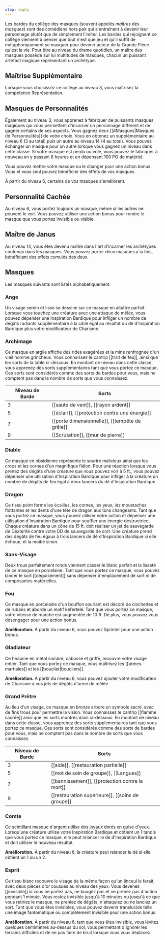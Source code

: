 ```yaml
---
step: empty
---
```

Les bardes du collège des masques (souvent appelés _maîtres des masques_) sont des comédiens hors pair qui s'entraînent à devenir leur personnage plutôt que de simplement l'imiter. Les bardes qui rejoignent ce collège viennent à penser que tout n'est que jeu et qu'il suffit de métaphoriquement se masquer pour devenir acteur de la Grande Pièce qu'est la vie. Pour être au niveau du drame quotidien, un maître des masques possède sur lui multitudes de masques, chacun un puissant artefact magique représentant un archétype.

## Maîtrise Supplémentaire

Lorsque vous choisissez ce collège au niveau 3, vous maîtrisez la compétence Représentation.

## Masques de Personnalités

Également au niveau 3, vous apprenez à fabriquer de puissants masques magiques qui vous permettent d'incarner un personnage différent et de gagner certains de ses aspects. Vous gagnez deux [[#Masques|Masques de Personnalités]] de votre choix. Vous en obtenez un supplémentaire au niveau 6 (3 au total) puis un autre au niveau 14 (4 au total). Vous pouvez échanger un masque pour un autre lorsque vous gagnez un niveau dans cette classe. Si votre masque est perdu ou volé, vous pouvez le fabriquer à nouveau en y passant 8 heures et en dépensant 100 PO de matériel.

Vous pouvez mettre votre masque ou le changer pour une action bonus. Vous et vous seul pouvez bénéficier des effets de vos masques.

À partir du niveau 6, certains de vos masques s'améliorent.

## Personnalité Cachée

Au niveau 6, vous portez toujours un masque, même si les autres ne peuvent le voir. Vous pouvez utiliser une action bonus pour rendre le masque que vous portez invisible ou visible.

## Maître de Janus

Au niveau 14, vous êtes devenu maître dans l'art d'incarner les archétypes contenus dans les masques. Vous pouvez porter deux masques à la fois, bénéficiant des effets cumulés des deux.

## Masques

Les masques suivants sont listés alphabétiquement.

### Ange

 Un visage serein et lisse se dessine sur ce masque en albâtre parfait. Lorsque vous touchez une créature avec une attaque de mêlée, vous pouvez dépenser une Inspiration Bardique pour infliger un nombre de dégâts radiants supplémentaire à la cible égal au résultat du dé d'Inspiration Bardique plus votre modificateur de Charisme.

### Archimage

 Ce masque en argile affiche des rides exagérées et la mine renfrognée d'un vieil homme grincheux. Vous connaissez le cantrip [[trait de feu]], ainsi que les sorts de la table ci-dessous. En montant de niveau dans cette classe, vous apprenez des sorts supplémentaires tant que vous portez ce masque. Ces sorts sont considérés comme des sorts de bardes pour vous, mais ne comptent pas dans le nombre de sorts que vous connaissez.

| Niveau de Barde | Sorts                                          |
| --------------- | ---------------------------------------------- |
| 3               | [[saute de vent]], [[rayon ardent]]            |
| 5               | [[éclair]], [[protection contre une énergie]]  |
| 7               | [[porte dimensionnelle]], [[tempête de grêle]] |
| 9               | [[Scrutation]], [[mur de pierre]]              |

### Diable

Ce masque en obsidienne représente le sourire malicieux ainsi que les crocs et les cornes d'un magnifique fiélon. Pour une réaction lorsque vous prenez des dégâts d'une créature que vous pouvez voir à 5 ft., vous pouvez dépenser une utilisation d'Inspiration Bardique pour infliger à la créature un nombre de dégâts de feu égal à deux lancers du dé d'Inspiration Bardique.

### Dragon

Ce tissu peint forme les écailles, les cornes, les yeux, les moustaches flottantes et les dents d'une tête de dragon aux tons changeants. Tant que vous portez ce masque, vous pouvez utiliser votre action et dépenser une utilisation d'Inspiration Bardique pour souffler une énergie destructrice. Chaque créature dans un cône de 15 ft. doit réaliser un jet de sauvegarde de Dextérité contre votre DD de sauvegarde de sort. Une créature prend des dégâts de feu égaux à trois lancers de dé d'Inspiration Bardique si elle échoue, et la moitié sinon.

### Sans-Visage

Deux trous parfaitement ronds viennent casser le blanc parfait et la lisseté de ce masque en porcelaine. Tant que vous portez ce masque, vous pouvez lancer le sort [[déguisement]] sans dépenser d'emplacement de sort ni de composantes matérielles.

### Fou

Ce masque en porcelaine d'un bouffon souriant est décoré de clochettes et de rubans et aborde un motif kefertelé. Tant que vous portez ce masque, votre vitesse de marche est augmentée de 10 ft. De plus, vous pouvez vous désengager pour une action bonus.

**Amélioration.** À partir du niveau 6, vous pouvez Sprinter pour une action bonus.

### Gladiateur

Ce heaume en métal sombre, cabossé et griffé, recouvre votre visage entier. Tant que vous portez ce masque, vous maîtrisez les [[armes martiales]] et les [[bouclier|boucliers]].

**Amélioration.** À partir du niveau 6, vous pouvez ajouter votre modificateur de Charisme à vos jets de dégâts d'arme de mêlée.

### Grand Prêtre

Au lieu d'un visage, ce masque en bronze arbore un symbole sacré, avec de fins trous pour permettre la vision. Vous connaissez le cantrip [[flamme sacrée]] ainsi que les sorts montrés dans ci-dessous. En montant de niveau dans cette classe, vous apprenez des sorts supplémentaires tant que vous portez ce masque. Ces sorts sont considérés comme des sorts de bardes pour vous, mais ne comptent pas dans le nombre de sorts que vous connaissez.

| Niveau de Barde | Sorts                                            |
| --------------- | ------------------------------------------------ |
| 3               | [[aide]], [[restauration partielle]]             |
| 5               | [[mot de soin de groupe]], [[Langues]]           |
| 7               | [[bannissement]], [[protection contre la mort]]  |
| 9               | [[restauration supérieure]], [[soins de groupe]] |

### Comte

Ce scintillant masque d'argent utilise des joyaux dorés en guise d'yeux. Lorsqu'une créature utilise votre Inspiration Bardique et obtient un 1 tandis que vous portez ce masque, elle peut relancer le dé d'Inspiration Bardique et doit utiliser le nouveau résultat.

**Amélioration.** À partir du niveau 6, la créature peut relancer le dé si elle obtient un 1 ou un 2.

### Esprit

Ce tissu blanc recouvre le visage de la même façon qu'un linceul le ferait, avec deux pièces d'or cousues au niveau des yeux. Vous devenez [[invisible]] si vous ne parlez pas, ne bougez pas et ne prenez pas d'action pendant 1 minute. Vous restez invisible jusqu'à 10 minutes ou jusqu'à ce que vous retiriez le masque, ne preniez de dégâts, n'attaquiez ou ne lanciez un sort. Tant que vous êtes invisibles, vous pouvez devenir translucide telle une image fantomatique ou complétement invisible pour une action bonus.

**Amélioration.** À partir du niveau 6, tant que vous êtes invisible, vous lévitez quelques centimètres au-dessus du sol, vous permettant d'ignorer les terrains difficiles et de ne pas faire de bruit lorsque vous vous déplacez.
